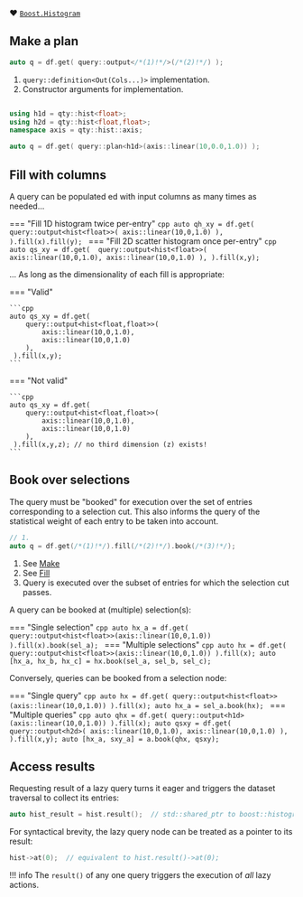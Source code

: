 :heart: [`Boost.Histogram`](https://www.boost.org/doc/libs/1_84_0/libs/histogram/doc/html/index.html)

## Make a plan


```cpp
auto q = df.get( query::output</*(1)!*/>(/*(2)!*/) );
```

1. `query::definition<Out(Cols...)>` implementation.
2. Constructor arguments for implementation.

```{.cpp .no-copy}

using h1d = qty::hist<float>;
using h2d = qty::hist<float,float>;
namespace axis = qty::hist::axis;

auto q = df.get( query::plan<h1d>(axis::linear(10,0.0,1.0)) );
```

## Fill with columns

A query can be populated ed with input columns as many times as needed...

=== "Fill 1D histogram twice per-entry"
    ```cpp
    auto qh_xy = df.get( 
        query::output<hist<float>>(
            axis::linear(10,0,1.0)
        ),
     ).fill(x).fill(y);
    ```
=== "Fill 2D scatter histogram once per-entry"
    ```cpp
    auto qs_xy = df.get( 
        query::output<hist<float>>(
            axis::linear(10,0,1.0),
            axis::linear(10,0,1.0)
        ),
     ).fill(x,y);
    ```

... As long as the dimensionality of each fill is appropriate:

=== "Valid"

    ```cpp
    auto qs_xy = df.get( 
        query::output<hist<float,float>>(
            axis::linear(10,0,1.0),
            axis::linear(10,0,1.0)
        ),
     ).fill(x,y);
    ```
=== "Not valid"

    ```cpp
    auto qs_xy = df.get( 
        query::output<hist<float,float>>(
            axis::linear(10,0,1.0),
            axis::linear(10,0,1.0)
        ),
     ).fill(x,y,z); // no third dimension (z) exists!
    ```

## Book over selections

The query must be "booked" for execution over the set of entries corresponding to a selection cut.
This also informs the query of the statistical weight of each entry to be taken into account.

```cpp
// 1.
auto q = df.get(/*(1)!*/).fill(/*(2)!*/).book(/*(3)!*/);
```

1. See [Make](#create)
2. See [Fill](#fill)
3. Query is executed over the subset of entries for which the selection cut passes.

A query can be booked at (multiple) selection(s):

=== "Single selection"
    ```cpp
    auto hx_a = df.get( query::output<hist<float>>(axis::linear(10,0,1.0)) ).fill(x).book(sel_a);
    ```
=== "Multiple selections"
    ```cpp
    auto hx = df.get( query::output<hist<float>>(axis::linear(10,0,1.0)) ).fill(x);
    auto [hx_a, hx_b, hx_c] = hx.book(sel_a, sel_b, sel_c);
    ```

Conversely, queries can be booked from a selection node:

=== "Single query"
    ```cpp
    auto hx = df.get( query::output<hist<float>>(axis::linear(10,0,1.0)) ).fill(x);
    auto hx_a = sel_a.book(hx);
    ```
=== "Multiple queries"
    ```cpp
    auto qhx = df.get( query::output<h1d>(axis::linear(10,0,1.0)) ).fill(x);
    auto qsxy = df.get( 
        query::output<h2d>(
            axis::linear(10,0,1.0),
            axis::linear(10,0,1.0)
        ),
     ).fill(x,y);
    auto [hx_a, sxy_a] = a.book(qhx, qsxy);
    ```

## Access results

Requesting result of a lazy query turns it eager and triggers the dataset traversal to collect its entries:
```cpp
auto hist_result = hist.result();  // std::shared_ptr to boost::histogram
```
For syntactical brevity, the lazy query node can be treated as a pointer to its result:
```cpp
hist->at(0);  // equivalent to hist.result()->at(0);
```

!!! info
    The `result()` of any one query triggers the execution of *all* lazy actions.